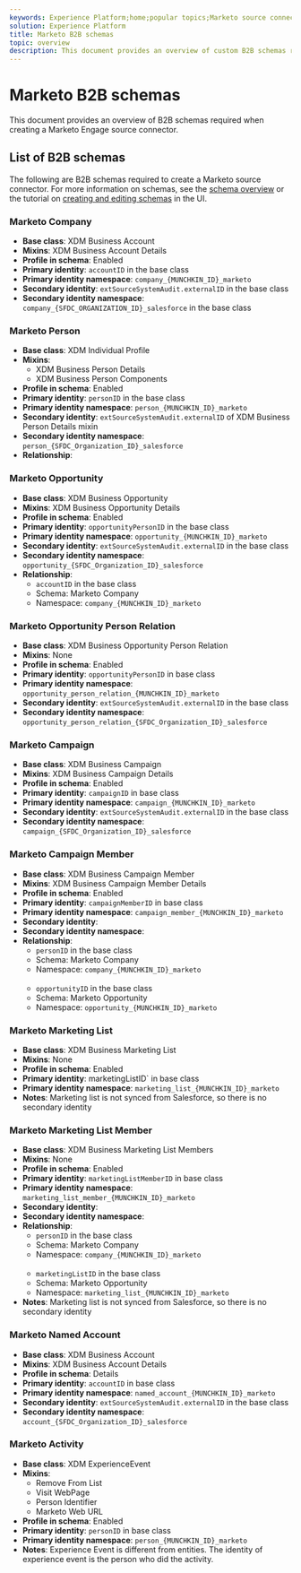 ```yaml
---
keywords: Experience Platform;home;popular topics;Marketo source connector;Marketo connector;Marketo source;Marketo
solution: Experience Platform
title: Marketo B2B schemas
topic: overview
description: This document provides an overview of custom B2B schemas required when creating a Marketo Engage source connector.
---
```


# Marketo B2B schemas

This document provides an overview of B2B schemas required when creating a Marketo Engage source connector.

## List of B2B schemas

The following are B2B schemas required to create a Marketo source connector. For more information on schemas, see the [schema overview](https://experienceleague.adobe.com/docs/experience-platform/xdm/schema/composition.html?lang=en#understanding-schemas) or the tutorial on [creating and editing schemas]((https://experienceleague.adobe.com/docs/experience-platform/xdm/ui/resources/schemas.html?lang=en#ui)) in the UI.

### Marketo Company

* **Base class**: XDM Business Account
* **Mixins**: XDM Business Account Details
* **Profile in schema**: Enabled
* **Primary identity**: `accountID` in the base class
* **Primary identity namespace**: `company_{MUNCHKIN_ID}_marketo`
* **Secondary identity**: `extSourceSystemAudit.externalID` in the base class
* **Secondary identity namespace**: `company_{SFDC_ORGANIZATION_ID}_salesforce` in the base class

### Marketo Person

* **Base class**: XDM Individual Profile
* **Mixins**: <ul><li>XDM Business Person Details</li><li>XDM Business Person Components</li></ul>
* **Profile in schema**: Enabled
* **Primary identity**: `personID` in the base class
* **Primary identity namespace**: `person_{MUNCHKIN_ID}_marketo`
* **Secondary identity**: `extSourceSystemAudit.externalID` of XDM Business Person Details mixin
* **Secondary identity namespace**: `person_{SFDC_Organization_ID}_salesforce`
* **Relationship**:

### Marketo Opportunity

* **Base class**: XDM Business Opportunity
* **Mixins**: XDM Business Opportunity Details
* **Profile in schema**: Enabled
* **Primary identity**: `opportunityPersonID` in the base class
* **Primary identity namespace**: `opportunity_{MUNCHKIN_ID}_marketo`
* **Secondary identity**: `extSourceSystemAudit.externalID` in the base class
* **Secondary identity namespace**: `opportunity_{SFDC_Organization_ID}_salesforce`
* **Relationship**: <ul><li>`accountID` in the base class</li><li>Schema: Marketo Company</li><li>Namespace: `company_{MUNCHKIN_ID}_marketo`</li></ul>

### Marketo Opportunity Person Relation

* **Base class**: XDM Business Opportunity Person Relation
* **Mixins**: None
* **Profile in schema**: Enabled
* **Primary identity**: `opportunityPersonID` in base class
* **Primary identity namespace**: `opportunity_person_relation_{MUNCHKIN_ID}_marketo`
* **Secondary identity**: `extSourceSystemAudit.externalID` in the base class
* **Secondary identity namespace**: `opportunity_person_relation_{SFDC_Organization_ID}_salesforce`

### Marketo Campaign

* **Base class**: XDM Business Campaign
* **Mixins**: XDM Business Campaign Details
* **Profile in schema**: Enabled
* **Primary identity**: `campaignID` in base class
* **Primary identity namespace**: `campaign_{MUNCHKIN_ID}_marketo`
* **Secondary identity**: `extSourceSystemAudit.externalID` in the base class
* **Secondary identity namespace**: `campaign_{SFDC_Organization_ID}_salesforce`

### Marketo Campaign Member

* **Base class**: XDM Business Campaign Member
* **Mixins**: XDM Business Campaign Member Details
* **Profile in schema**: Enabled
* **Primary identity**: `campaignMemberID` in base class
* **Primary identity namespace**: `campaign_member_{MUNCHKIN_ID}_marketo`
* **Secondary identity**:
* **Secondary identity namespace**:
* **Relationship**: <ul><li>`personID` in the base class</li><li>Schema: Marketo Company</li><li>Namespace: `company_{MUNCHKIN_ID}_marketo`</li></ul><ul><br><li>`opportunityID` in the base class</li><li>Schema: Marketo Opportunity</li><li>Namespace: `opportunity_{MUNCHKIN_ID}_marketo`</li></ul>

### Marketo Marketing List

* **Base class**: XDM Business Marketing List
* **Mixins**: None
* **Profile in schema**: Enabled
* **Primary identity**: marketingListID` in base class
* **Primary identity namespace**: `marketing_list_{MUNCHKIN_ID}_marketo`
* **Notes**: Marketing list is not synced from Salesforce, so there is no secondary identity

### Marketo Marketing List Member

* **Base class**: XDM Business Marketing List Members
* **Mixins**: None
* **Profile in schema**: Enabled
* **Primary identity**: `marketingListMemberID` in base class
* **Primary identity namespace**: `marketing_list_member_{MUNCHKIN_ID}_marketo`
* **Secondary identity**:
* **Secondary identity namespace**:
* **Relationship**: <ul><li>`personID` in the base class</li><li>Schema: Marketo Company</li><li>Namespace: `company_{MUNCHKIN_ID}_marketo`</li></ul><ul><br><li>`marketingListID` in the base class</li><li>Schema: Marketo Opportunity</li><li>Namespace: `marketing_list_{MUNCHKIN_ID}_marketo`</li></ul>
* **Notes**: Marketing list is not synced from Salesforce, so there is no secondary identity

### Marketo Named Account

* **Base class**: XDM Business Account
* **Mixins**: XDM Business Account  Details
* **Profile in schema**: Details
* **Primary identity**: `accountID` in base class
* **Primary identity namespace**: `named_account_{MUNCHKIN_ID}_marketo`
* **Secondary identity**: `extSourceSystemAudit.externalID` in the base class
* **Secondary identity namespace**: `account_{SFDC_Organization_ID}_salesforce`

### Marketo Activity

* **Base class**: XDM ExperienceEvent 
* **Mixins**: <ul><li>Remove From List</li><li>Visit WebPage</li><li>Person Identifier</li><li>Marketo Web URL</li></ul>
* **Profile in schema**: Enabled
* **Primary identity**: `personID` in base class
* **Primary identity namespace**: `person_{MUNCHKIN_ID}_marketo`
* **Notes**: Experience Event is different from entities. The identity of experience event is the person who did the activity. 